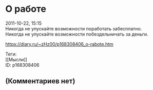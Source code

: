 О работе
========

  
2011-10-22, 15:15  
 Никогда не упускайте возможности поработать забесплатно.   
 Никогда не упускайте возможности побездельничать за деньги.   
  
<https://diary.ru/~zHz00/p168308406_o-rabote.htm>  
  
Теги:  
[[Мысли]]  
ID: p168308406  


(Комментариев нет)
------------------